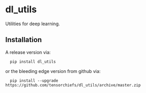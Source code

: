 # dl_utils

Utilities for deep learning. 

## Installation

A release version via:
```
  pip install dl_utils
```

or the bleeding edge version from github via:
```
  pip install --upgrade https://github.com/tensorchiefs/dl_utils/archive/master.zip
```

